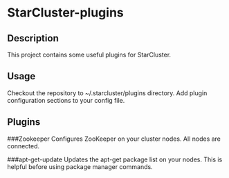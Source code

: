 StarCluster-plugins
===================
Description
-----------
This project contains some useful plugins for StarCluster.

Usage
-----
Checkout the repository to ~/.starcluster/plugins directory.  Add plugin configuration sections to your config file.

Plugins
-------
###Zookeeper
Configures ZooKeeper on your cluster nodes.  All nodes are connected.

###apt-get-update
Updates the apt-get package list on your nodes.  This is helpful before using package manager commands.
